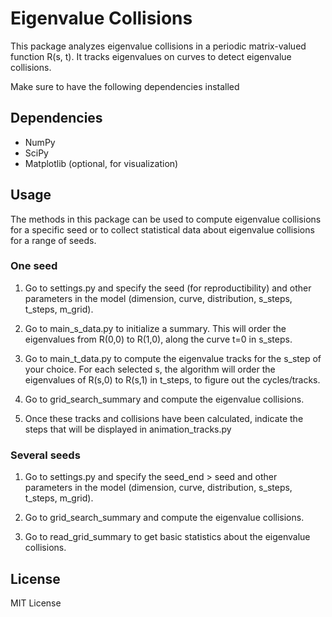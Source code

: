 # Eigenvalue Collisions

This package analyzes eigenvalue collisions in a periodic matrix-valued function R(s, t). It tracks eigenvalues on curves to detect eigenvalue collisions.

Make sure to have the following dependencies installed

## Dependencies
- NumPy
- SciPy
- Matplotlib (optional, for visualization)

## Usage

The methods in this package can be used to compute eigenvalue collisions for a specific seed
or to collect statistical data about eigenvalue collisions for a range of seeds.

### One seed

1. Go to settings.py and specify the seed (for reproductibility) 
and other parameters in the model (dimension, curve, distribution, s_steps, t_steps, m_grid).

2. Go to main_s_data.py to initialize a summary. This will order the eigenvalues from
R(0,0) to R(1,0), along the curve t=0 in s_steps.

3. Go to main_t_data.py to compute the eigenvalue tracks for the s_step of your choice. 
For each selected s, the algorithm will order the eigenvalues of
R(s,0) to R(s,1) in t_steps, to figure out the cycles/tracks.

4. Go to grid_search_summary and compute the eigenvalue collisions. 

5. Once these tracks and collisions have been calculated, indicate the steps that will be displayed in animation_tracks.py

### Several seeds

1. Go to settings.py and specify the seed_end > seed 
and other parameters in the model (dimension, curve, distribution, s_steps, t_steps, m_grid).

2. Go to grid_search_summary and compute the eigenvalue collisions. 

3. Go to read_grid_summary to get basic statistics about the eigenvalue collisions. 

## License
MIT License



